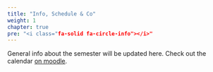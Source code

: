 ```yaml
---
title: "Info, Schedule & Co"
weight: 1
chapter: true
pre: "<i class="fa-solid fa-circle-info"></i>"
---
```


General info about the semester will be updated here. Check out the calendar [on moodle](https://www.moodle.aau.dk/local/planning/calendar.php?fid=1710).



<!--

## Video from the Intro Session
PS: Sorry, the sound settings messed up - you have to turn up the volume.
{{< panopto "https://panopto.aau.dk/Panopto/Pages/Embed.aspx?id=2b686864-c8ae-486d-bfff-ad960079bbbb&autoplay=false&offerviewer=true&showtitle=true&showbrand=false&start=0&interactivity=all">}}

-->